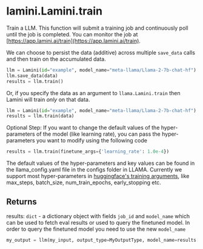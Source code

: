 # lamini.Lamini.train

Train a LLM. This function will submit a training job and continuously poll until the job is completed. You can monitor the job at [https://app.lamini.ai/train](https://app.lamini.ai/train).

We can choose to persist the data (additive) across multiple `save_data` calls and then train on the accumulated data.
```python
llm = Lamini(id="example", model_name="meta-llama/Llama-2-7b-chat-hf")
llm.save_data(data)
results = llm.train()
```

Or, if you specify the data as an argument to `llama.Lamini.train` then Lamini will train *only* on that data.

```python
llm = Lamini(id="example", model_name="meta-llama/Llama-2-7b-chat-hf")
results = llm.train(data)
```

Optional Step: If you want to change the default values of the hyper-parameters of the model (like learning rate), you can pass the hyper-parameters you want to modify using the following code

```python
results = llm.train(finetune_args={'learning_rate': 1.0e-4})
```
The default values of the hyper-parameters and key values can be found in the llama_config.yaml file in the configs folder in LLAMA. Currently we support most hyper-parameters in [huggingface's training arguments](https://huggingface.co/docs/transformers/v4.33.3/en/main_classes/trainer#transformers.TrainingArguments), like max_steps, batch_size, num_train_epochs, early_stopping etc. 

## Returns

results: `dict` - a dictionary object with fields `job_id` and `model_name` which can be used to fetch eval results or used to query the finetuned model. In order to query the finetuned model you need to use the new `model_name`

```python
my_output = llm(my_input, output_type=MyOutputType, model_name=results['model_name'])
```
